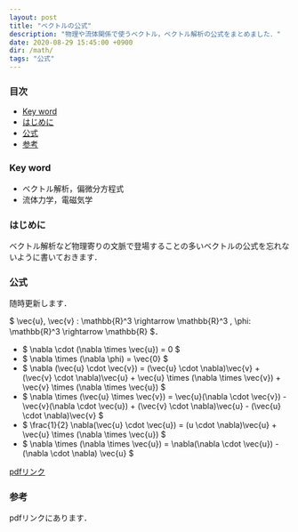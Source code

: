 ```yaml
---
layout: post
title: "ベクトルの公式"
description: "物理や流体関係で使うベクトル，ベクトル解析の公式をまとめました．"
date: 2020-08-29 15:45:00 +0900
dir: /math/
tags: "公式"
---
```


### 目次
- [Key word](#key-word)
- [はじめに](#はじめに)
- [公式](#公式)
- [参考](#参考)
<!-- - [注意](#注意) -->

### Key word
- ベクトル解析，偏微分方程式
- 流体力学，電磁気学

### はじめに
ベクトル解析など物理寄りの文脈で登場することの多いベクトルの公式を忘れないように書いておきます．

### 公式
随時更新します．

$ \vec{u}, \vec{v} : \mathbb{R}^3 \rightarrow \mathbb{R}^3 , \phi: \mathbb{R}^3 \rightarrow \mathbb{R} $．
- $ \nabla \cdot (\nabla \times \vec{u}) = 0 $
- $ \nabla \times (\nabla \phi) = \vec{0} $
- $ \nabla (\vec{u} \cdot \vec{v}) = (\vec{u} \cdot \nabla)\vec{v} + (\vec{v} \cdot \nabla)\vec{u} + \vec{u} \times (\nabla \times \vec{v}) + \vec{v} \times (\nabla \times \vec{u}) $
- $ \nabla \times (\vec{u} \times \vec{v}) = \vec{u}(\nabla \cdot \vec{v}) - \vec{v}(\nabla \cdot \vec{u}) + (\vec{v} \cdot \nabla)\vec{u} - (\vec{u} \cdot \nabla)\vec{v} $
- $ \frac{1}{2} \nabla(\vec{u} \cdot \vec{u}) = (u \cdot \nabla)\vec{u} + \vec{u} \times (\nabla \times \vec{u}) $
- $ \nabla \times (\nabla \times \vec{u}) = \nabla(\nabla \cdot \vec{u}) - (\nabla \cdot \nabla) \vec{u} $

[pdfリンク](/math/pdf/vector_identities.pdf)
### 参考
pdfリンクにあります．
<!-- ### 注意 -->